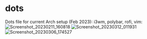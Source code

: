 # dots
Dots file for current Arch setup (Feb 2023):
i3wm, polybar, rofi, vim:
![Screenshot_20230211_160818](https://user-images.githubusercontent.com/48167665/218281302-0b4ba06d-90b2-46b6-895c-ed20a7e9979a.png)
![Screenshot_20230312_011931](https://user-images.githubusercontent.com/48167665/224574481-2f22884b-570b-4979-b576-d60e7a745541.png)
![Screenshot_20230306_174527](https://user-images.githubusercontent.com/48167665/224574433-adde4850-4941-419f-a7d8-a01c9fcbed39.png)



